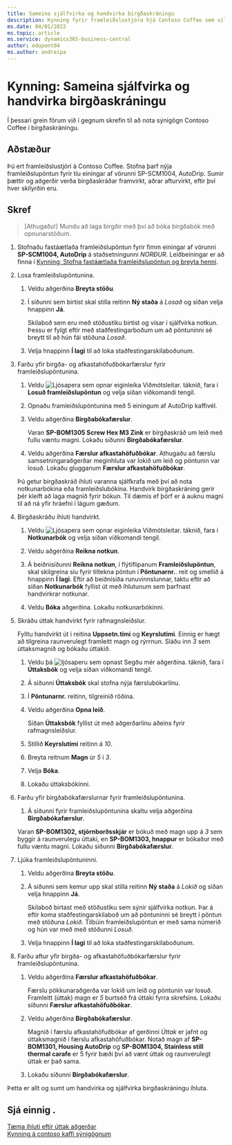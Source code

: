 ```yaml
---
title: Sameina sjálfvirka og handvirka birgðaskráningu
description: Kynning fyrir framleiðslustjóra hjá Contoso Coffee sem vill sameina sjálfvirka og handvirka birgðaskráningu.
ms.date: 04/01/2022
ms.topic: article
ms.service: dynamics365-business-central
author: edupont04
ms.author: andreipa
---
```


# <a name="walkthrough-combine-automatic-and-manual-flushing"></a>Kynning: Sameina sjálfvirka og handvirka birgðaskráningu

Í þessari grein förum við í gegnum skrefin til að nota sýnigögn Contoso Coffee í birgðaskráningu.  

## <a name="scenario"></a>Aðstæður

Þú ert framleiðslustjóri á Contoso Coffee. Stofna þarf nýja framleiðslupöntun fyrir tíu einingar af vörunni SP-SCM1004, AutoDrip. Sumir þættir og aðgerðir verða birgðaskráðar framvirkt, aðrar afturvirkt, eftir því hver skilyrðin eru.

## <a name="steps"></a>Skref

> [Athugaðu!] Mundu að laga birgðir með því að bóka birgðabók með opnunarstöðum.

1. Stofnaðu fastáætlaða framleiðslupöntun fyrir fimm einingar af vörunni **SP-SCM1004, AutoDrip** á staðsetningunni *NORÐUR*. Leiðbeiningar er að finna í [Kynning: Stofna fastáætlaða framleiðslupöntun og breyta henni](create-firm-planned-production-order-change.md).  

2. Losa framleiðslupöntunina.

    1. Veldu aðgerðina **Breyta stöðu**.  

    2. Í síðunni sem birtist skal stilla reitinn **Ný staða** á *Losað* og síðan velja hnappinn **Já**.  

        Skilaboð sem eru með stöðustiku birtist og vísar í sjálfvirka notkun. Þessu er fylgt eftir með staðfestingarboðum um að pöntuninni sé breytt til að hún fái stöðuna *Losað*.  

    3. Velja hnappinn **Í lagi** til að loka staðfestingarskilaboðunum.

3. Farðu yfir birgða- og afkastahöfuðbókarfærslur fyrir framleiðslupöntunina.

    1. Veldu ![Ljósapera sem opnar eiginleika Viðmótsleitar.](../../media/ui-search/search_small.png "Segðu mér hvað þú vilt gera") táknið, fara í **Losuð framleiðslupöntun** og velja síðan viðkomandi tengil.  

    2. Opnaðu framleiðslupöntunina með 5 einingum af AutoDrip kaffivél.  

    3. Veldu aðgerðina **Birgðabókafærslur**.  

        Varan **SP-BOM1305 Screw Hex M3 Zink** er birgðaskráð um leið með fullu væntu magni. Lokaðu síðunni **Birgðabókafærslur**.  

    4. Veldu aðgerðina **Færslur afkastahöfuðbókar**.  Athugaðu að færslu samsetningaraðgerðar meginhluta var lokið um leið og pöntunin var losuð. Lokaðu glugganum **Færslur afkastahöfuðbókar**.

    Þú getur birgðaskráð íhluti varanna sjálfkrafa með því að nota notkunarbókina eða framleiðslubókina. Handvirk birgðaskráning gerir þér kleift að laga magnið fyrir bókun. Til dæmis ef þörf er á auknu magni til að ná yfir hráefni í lágum gæðum.
4. Birgðaskráðu íhluti handvirkt.  
    1. Veldu ![Ljósapera sem opnar eiginleika Viðmótsleitar.](../../media/ui-search/search_small.png "Segðu mér hvað þú vilt gera") táknið, fara í **Notkunarbók** og velja síðan viðkomandi tengil.  

    2. Veldu aðgerðina **Reikna notkun**.  

    3. Á beiðnisíðunni **Reikna notkun**, í flýtiflipanum **Framleiðslupöntun**, skal skilgreina síu fyrir tiltekna pöntun í **Pöntunarnr.**. reit og smellið á hnappinn **Í lagi**. Eftir að beiðnisíða runuvinnslunnar, taktu eftir að síðan **Notkunarbók** fyllist út með íhlutunum sem þarfnast handvirkrar notkunar.

    4. Veldu **Bóka** aðgerðina. Lokaðu notkunarbókinni.

5. Skráðu úttak handvirkt fyrir rafmagnsleiðslur.  

    Fylltu handvirkt út í reitina **Uppsetn.tími** og **Keyrslutími**. Einnig er hægt að tilgreina raunverulegt framleitt magn og rýrrnun. Sláðu inn *3* sem úttaksmagnið og bókaðu úttakið.

    1. Veldu þá  ![ljósaperu sem opnast Segðu mér aðgerðina](../../media/ui-search/search_small.png "Segðu mér hvað þú vilt gera"). táknið, fara í **Úttaksbók** og velja síðan viðkomandi tengil.  

    2. Á síðunni **Úttaksbók** skal stofna nýja færslubókarlínu.  

    3. Í **Pöntunarnr.** reitinn, tilgreinið röðina.  

    4. Veldu aðgerðina **Opna leið**.  

        Síðan **Úttaksbók** fyllist út með aðgerðarlínu aðeins fyrir rafmagnsleiðslur.

    5. Stillið **Keyrslutími** reitinn á *10*.  

    6. Breyta reitnum **Magn** úr *5* í *3*.

    7. Velja **Bóka**.  
    8. Lokaðu úttaksbókinni.

6. Farðu yfir birgðabókafærslurnar fyrir framleiðslupöntunina.

    1. Á síðunni fyrir framleiðslupöntunina skaltu velja aðgerðina **Birgðabókafærslur**.  

    Varan **SP-BOM1302, stjórnborðsskjár** er bókuð með magn upp á *3* sem byggir á raunverulegu úttaki, en **SP-BOM1303, hnappur** er bókaður með fullu væntu magni. Lokaðu síðunni **Birgðabókafærslur**.

7. Ljúka framleiðslupöntuninni.  

    1. Veldu aðgerðina **Breyta stöðu**.
    2. Á síðunni sem kemur upp skal stilla reitinn **Ný staða** á *Lokið* og síðan velja hnappinn **Já**.  

        Skilaboð birtast með stöðustiku sem sýnir sjálfvirka notkun. Þar á eftir koma staðfestingarskilaboð um að pöntuninni sé breytt í pöntun með stöðuna *Lokið*. Tilbúin framleiðslupöntun er með sama númerið og hún var með með stöðunni *Losuð*.
    3. Velja hnappinn **Í lagi** til að loka staðfestingarskilaboðunum.

8. Farðu aftur yfir birgða- og afkastahöfuðbókarfærslur fyrir framleiðslupöntunina.

    1. Veldu aðgerðina **Færslur afkastahöfuðbókar**.  

        Færslu pökkunaraðgerða var lokið um leið og pöntunin var losuð. Framleitt (úttak) magn er *5* burtséð frá úttaki fyrra skrefsins. Lokaðu síðunni **Færslur afkastahöfuðbókar**.

    2. Veldu aðgerðina **Birgðabókafærslur**.  

        Magnið í færslu afkastahöfuðbókar af gerðinni *Úttak* er jafnt og úttaksmagnið í færslu afkastahöfuðbókar. Notað magn af **SP-BOM1301, Housing AutoDrip** og **SP-BOM1304, Stainless still thermal carafe** er 5 fyrir bæði því að vænt úttak og raunverulegt úttak er það sama. 

    3. Lokaðu síðunni **Birgðabókafærslur**.  

Þetta er allt og sumt um handvirka og sjálfvirka birgðaskráningu íhluta.

## <a name="see-also"></a>Sjá einnig .

[Tæma íhluti eftir úttak aðgerðar](../../production-how-to-flush-components-according-to-operation-output.md)  
[Kynning á contoso kaffi sýnigögnum](contoso-coffee-manufacturing-intro.md)  
